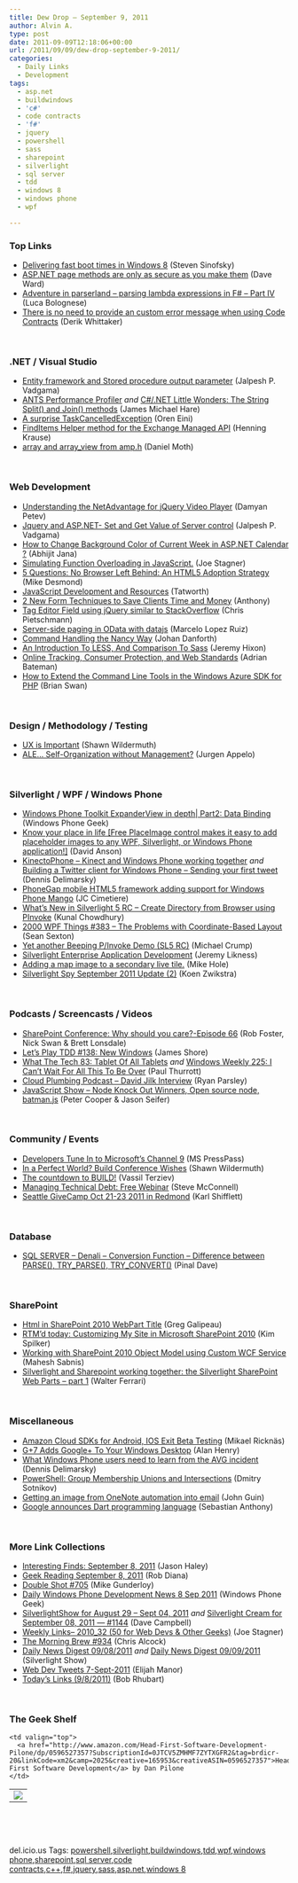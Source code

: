 ```yaml
---
title: Dew Drop – September 9, 2011
author: Alvin A.
type: post
date: 2011-09-09T12:18:06+00:00
url: /2011/09/09/dew-drop-september-9-2011/
categories:
  - Daily Links
  - Development
tags:
  - asp.net
  - buildwindows
  - 'c#'
  - code contracts
  - 'f#'
  - jquery
  - powershell
  - sass
  - sharepoint
  - silverlight
  - sql server
  - tdd
  - windows 8
  - windows phone
  - wpf

---
```

### <a name="top"></a>Top Links

  * [Delivering fast boot times in Windows 8][1] (Steven Sinofsky)
  * [ASP.NET page methods are only as secure as you make them][2] (Dave Ward)
  * [Adventure in parserland – parsing lambda expressions in F# – Part IV][3] (Luca Bolognese)
  * [There is no need to provide an custom error message when using Code Contracts][4] (Derik Whittaker)

&#160;

### <a name="dotnet"></a>.NET / Visual Studio

  * [Entity framework and Stored procedure output parameter][5] (Jalpesh P. Vadgama)
  * [ANTS Performance Profiler][6] _and_ [C#/.NET Little Wonders: The String Split() and Join() methods][7] (James Michael Hare)
  * [A surprise TaskCancelledException][8] (Oren Eini)
  * [FindItems Helper method for the Exchange Managed API][9] (Henning Krause)
  * [array and array_view from amp.h][10] (Daniel Moth)

&#160;

### <a name="web"></a>Web Development

  * [Understanding the NetAdvantage for jQuery Video Player][11] (Damyan Petev)
  * [Jquery and ASP.NET- Set and Get Value of Server control][12] (Jalpesh P. Vadgama)
  * [How to Change Background Color of Current Week in ASP.NET Calendar ?][13] (Abhijit Jana)
  * [Simulating Function Overloading in JavaScript.][14] (Joe Stagner)
  * [5 Questions: No Browser Left Behind: An HTML5 Adoption Strategy][15] (Mike Desmond)
  * [JavaScript Development and Resources][16] (Tatworth)
  * [2 New Form Techniques to Save Clients Time and Money][17] (Anthony)
  * [Tag Editor Field using jQuery similar to StackOverflow][18] (Chris Pietschmann)
  * [Server-side paging in OData with datajs][19] (Marcelo Lopez Ruiz)
  * [Command Handling the Nancy Way][20] (Johan Danforth)
  * [An Introduction To LESS, And Comparison To Sass][21] (Jeremy Hixon)
  * [Online Tracking, Consumer Protection, and Web Standards][22] (Adrian Bateman)
  * [How to Extend the Command Line Tools in the Windows Azure SDK for PHP][23] (Brian Swan)

&#160;

### <a name="design"></a>Design / Methodology / Testing

  * [UX is Important][24] (Shawn Wildermuth)
  * [ALE&#8230; Self-Organization without Management?][25] (Jurgen Appelo)

&#160;

### <a name="silverlight"></a>Silverlight / WPF / Windows Phone

  * [Windows Phone Toolkit ExpanderView in depth| Part2: Data Binding][26] (Windows Phone Geek)
  * [Know your place in life [Free PlaceImage control makes it easy to add placeholder images to any WPF, Silverlight, or Windows Phone application!]][27] (David Anson)
  * [KinectoPhone – Kinect and Windows Phone working together][28] _and_ [Building a Twitter client for Windows Phone &#8211; Sending your first tweet][29] (Dennis Delimarsky)
  * [PhoneGap mobile HTML5 framework adding support for Windows Phone Mango][30] (JC Cimetiere)
  * [What&#8217;s New in Silverlight 5 RC &#8211; Create Directory from Browser using PInvoke][31] (Kunal Chowdhury)
  * <a href="http://wpf.2000things.com/2011/09/09/383-the-problems-with-coordinate-based-layout/" target="_blank">2000 WPF Things #383 – The Problems with Coordinate-Based Layout</a> (Sean Sexton)
  * [Yet another Beeping P/Invoke Demo (SL5 RC)][32] (Michael Crump)
  * <a href="http://feedproxy.google.com/~r/CSharperImage/~3/Am1J4gmchjs/silverlight-enterprise-application.html" target="_blank">Silverlight Enterprise Application Development</a> (Jeremy Likness)
  * [Adding a map image to a secondary live tile.][33] (Mike Hole)
  * <a href="http://firstfloorsoftware.com/blog/silverlight-spy-september-2011-update-2/" target="_blank">Silverlight Spy September 2011 Update (2)</a> (Koen Zwikstra)

&#160;

### <a name="podcasts"></a>Podcasts / Screencasts / Videos

  * [SharePoint Conference: Why should you care?-Episode 66][34] (Rob Foster, Nick Swan & Brett Lonsdale)
  * [Let&#8217;s Play TDD #138: New Windows][35] (James Shore)
  * [What The Tech 83: Tablet Of All Tablets][36] _and_ [Windows Weekly 225: I Can&#8217;t Wait For All This To Be Over][37] (Paul Thurrott)
  * <a href="http://feedproxy.google.com/~r/cloudPlumbing/~3/bETXzG7btE0/david-jilk-interview" target="_blank">Cloud Plumbing Podcast &#8211; David Jilk Interview</a> (Ryan Parsley)
  * <a href="http://feedproxy.google.com/~r/the-javascript-show/~3/wJ-Hrychzv4/14" target="_blank">JavaScript Show &#8211; Node Knock Out Winners, Open source node, batman.js</a> (Peter Cooper & Jason Seifer)

&#160;

### <a name="events"></a>Community / Events

  * <a href="http://www.microsoft.com/Presspass/Features/2011/sep11/09-08Channel9.mspx?rss_fdn=Top%20Stories" target="_blank">Developers Tune In to Microsoft&#8217;s Channel 9</a> (MS PressPass)
  * [In a Perfect World? Build Conference Wishes][38] (Shawn Wildermuth)
  * [The countdown to BUILD!][39] (Vassil Terziev)
  * [Managing Technical Debt: Free Webinar][40] (Steve McConnell)
  * [Seattle GiveCamp Oct 21-23 2011 in Redmond][41] (Karl Shifflett)

&#160;

### <a name="db"></a>Database

  * [SQL SERVER – Denali – Conversion Function – Difference between PARSE(), TRY\_PARSE(), TRY\_CONVERT()][42] (Pinal Dave)

&#160;

### <a name="sp"></a>SharePoint

  * [Html in SharePoint 2010 WebPart Title][43] (Greg Galipeau)
  * [RTM’d today: Customizing My Site in Microsoft SharePoint 2010][44] (Kim Spilker)
  * [Working with SharePoint 2010 Object Model using Custom WCF Service][45] (Mahesh Sabnis)
  * <a href="http://feedproxy.google.com/~r/silverlightshow/~3/qIBBQsCIQWQ/Silverlight-and-Sharepoint-working-together-the-Silverlight-SharePoint-Web-Parts-part-1.aspx" target="_blank">Silverlight and Sharepoint working together: the Silverlight SharePoint Web Parts &#8211; part 1</a> (Walter Ferrari)

&#160;

### <a name="misc"></a>Miscellaneous

  * <a href="http://www.pcworld.com/article/239674/amazon_cloud_sdks_for_android_ios_exit_beta_testing.html#tk.rss_news" target="_blank">Amazon Cloud SDKs for Android, IOS Exit Beta Testing</a> (Mikael Ricknäs)
  * <a href="http://feeds.gawker.com/~r/lifehacker/full/~3/8h997jpV9q4/g%252B7-adds-google%252B-to-your-windows-desktop" target="_blank">G+7 Adds Google+ To Your Windows Desktop</a> (Alan Henry)
  * [What Windows Phone users need to learn from the AVG incident][46] (Dennis Delimarsky)
  * <a href="http://dmitrysotnikov.wordpress.com/2011/09/09/group-membership-unions-and-intersections/" target="_blank">PowerShell: Group Membership Unions and Intersections</a> (Dmitry Sotnikov)
  * [Getting an image from OneNote automation into email][47] (John Guin)
  * [Google announces Dart programming language][48] (Sebastian Anthony)

&#160;

### <a name="links"></a>More Link Collections

  * [Interesting Finds: September 8, 2011][49] (Jason Haley)
  * [Geek Reading September 8, 2011][50] (Rob Diana)
  * [Double Shot #705][51] (Mike Gunderloy)
  * [Daily Windows Phone Development News 8 Sep 2011][52] (Windows Phone Geek)
  * [SilverlightShow for August 29 &#8211; Sept 04, 2011][53] _and_ [Silverlight Cream for September 08, 2011 &#8212; #1144][54] (Dave Campbell)
  * [Weekly Links– 2010_32 (50 for Web Devs & Other Geeks)][55] (Joe Stagner)
  * [The Morning Brew #934][56] (Chris Alcock)
  * [Daily News Digest 09/08/2011][57] _and_&#160;<a href="http://feedproxy.google.com/~r/silverlightshow/~3/vZ3o7ulsoX4/Daily-News-Digest-09-09-2011.aspx" target="_blank">Daily News Digest 09/09/2011</a> (Silverlight Show)
  * <a href="http://webdevtweets.blogspot.com/2011/09/7-sept-2011.html" target="_blank">Web Dev Tweets 7-Sept-2011</a> (Elijah Manor)
  * [Today&#8217;s Links (9/8/2011)][58] (Bob Rhubart)

&#160;

### <a name="shelf"></a>The Geek Shelf

<table border="0" cellspacing="0" cellpadding="0">
  <tr>
    <td>
      <img data-recalc-dims="1" decoding="async" src="https://i0.wp.com/ecx.images-amazon.com/images/I/51kDHJcNa7L._SL160_.jpg?w=660" />
    </td>
    
    <td valign="top">
      <a href="http://www.amazon.com/Head-First-Software-Development-Pilone/dp/0596527357?SubscriptionId=0JTCV5ZMHMF7ZYTXGFR2&tag=brdicr-20&linkCode=xm2&camp=2025&creative=165953&creativeASIN=0596527357">Head First Software Development</a> by Dan Pilone
    </td>
  </tr>
</table>

&#160;

<div style="padding-bottom: 0px; margin: 0px; padding-left: 0px; padding-right: 0px; display: inline; float: none; padding-top: 0px" id="scid:C16BAC14-9A3D-4c50-9394-FBFEF7A93539:6b5547fa-b8b8-4497-98bf-76339aff9e97" class="wlWriterEditableSmartContent">
  <!--dotnetkickit-->
</div>

&#160;

<div style="padding-bottom: 0px; margin: 0px; padding-left: 0px; padding-right: 0px; display: inline; float: none; padding-top: 0px" id="scid:0767317B-992E-4b12-91E0-4F059A8CECA8:85c9a403-69c2-445f-8c8f-2ee980b7a97e" class="wlWriterEditableSmartContent">
  del.icio.us Tags: <a href="http://del.icio.us/popular/powershell" rel="tag">powershell</a>,<a href="http://del.icio.us/popular/silverlight" rel="tag">silverlight</a>,<a href="http://del.icio.us/popular/buildwindows" rel="tag">buildwindows</a>,<a href="http://del.icio.us/popular/tdd" rel="tag">tdd</a>,<a href="http://del.icio.us/popular/wpf" rel="tag">wpf</a>,<a href="http://del.icio.us/popular/windows+phone" rel="tag">windows phone</a>,<a href="http://del.icio.us/popular/sharepoint" rel="tag">sharepoint</a>,<a href="http://del.icio.us/popular/sql+server" rel="tag">sql server</a>,<a href="http://del.icio.us/popular/code+contracts" rel="tag">code contracts</a>,<a href="http://del.icio.us/popular/c%2b%2b" rel="tag">c++</a>,<a href="http://del.icio.us/popular/f%23" rel="tag">f#</a>,<a href="http://del.icio.us/popular/jquery" rel="tag">jquery</a>,<a href="http://del.icio.us/popular/sass" rel="tag">sass</a>,<a href="http://del.icio.us/popular/asp.net" rel="tag">asp.net</a>,<a href="http://del.icio.us/popular/windows+8" rel="tag">windows 8</a>
</div>

 [1]: http://blogs.msdn.com/b/b8/archive/2011/09/08/delivering-fast-boot-times-in-windows-8.aspx
 [2]: http://feedproxy.google.com/~r/Encosia/~3/BtmvIYGIf7w/
 [3]: http://lucabolognese.wordpress.com/2011/09/09/adventure-in-parserland-parsing-lambda-expressions-in-f-part-iv/
 [4]: http://feedproxy.google.com/~r/Devlicious/~3/PELUrdN8txo/there-is-no-need-to-provide-an-custom-error-message-when-using-code-contracts.aspx
 [5]: http://feedproxy.google.com/~r/blogspot/DotNetJalps/~3/A7-FeEqtWaI/entity-framework-and-stored-procedure.html
 [6]: http://feedproxy.google.com/~r/BlackRabbitCoder/~3/wprPYWlqz_s/ants-performance-profiler.aspx
 [7]: http://feedproxy.google.com/~r/BlackRabbitCoder/~3/4oe-2hlSHag/c.net-little-wonders-the-string-split-and-join-methods.aspx
 [8]: http://feedproxy.google.com/~r/AyendeRahien/~3/fRyE-TWTA3o/a-surprise-taskcancelledexception
 [9]: http://www.infinitec.de/post/2011/09/08/FindItems-Helper-method-for-the-Exchange-Managed-API.aspx
 [10]: http://feedproxy.google.com/~r/DanielMoth/~3/tZOcVn0qc9U/array-And-Arrayview-From-Amph.aspx
 [11]: http://blogs.infragistics.com/blogs/damyan_petev/archive/2011/09/08/understanding-the-netadvantage-for-jquery-video-player.aspx
 [12]: http://feedproxy.google.com/~r/blogspot/DotNetJalps/~3/dXOm7h-4pFg/jquery-and-aspnet-set-and-get-value-of.html
 [13]: http://dailydotnettips.com/2011/09/09/how-to-change-background-color-of-current-week-in-asp-net-calendar/
 [14]: http://www.misfitgeek.com/2011/09/function-overloading-in-javascript/
 [15]: http://blogs.msdn.com/b/msdnmagazine/archive/2011/09/08/10208071.aspx
 [16]: http://geekswithblogs.net/TATWORTH/archive/2011/09/08/javascript-development-and-resources.aspx
 [17]: http://feedproxy.google.com/~r/uxmovement/~3/XuwFcE5lNiw/
 [18]: http://feedproxy.google.com/~r/crpietschmann/~3/SptaMi2dBP4/post.aspx
 [19]: http://blogs.msdn.com/b/marcelolr/archive/2011/09/08/server-side-paging-in-odata-with-datajs.aspx
 [20]: http://weblogs.asp.net/jdanforth/archive/2011/09/08/command-handling-the-nancy-way.aspx
 [21]: http://www.smashingmagazine.com/2011/09/09/an-introduction-to-less-and-comparison-to-sass/
 [22]: http://blogs.msdn.com/b/ie/archive/2011/09/08/online-tracking-consumer-protection-and-web-standards.aspx
 [23]: http://blogs.msdn.com/b/silverlining/archive/2011/09/08/how-to-extend-the-command-line-tools-in-the-windows-azure-sdk-for-php.aspx
 [24]: http://wildermuth.com/2011/09/09/UX_is_Important
 [25]: http://feedproxy.google.com/~r/noop/~3/ueM8o555bOw/ale-self-organization-without-management.html
 [26]: http://www.windowsphonegeek.com/articles/Windows-Phone-Toolkit-ExpanderView-in-depth-Part2-Data-Binding
 [27]: http://blogs.msdn.com/b/delay/archive/2011/09/08/know-your-place-in-life-free-placeimage-control-makes-it-easy-to-add-placeholder-images-to-any-wpf-silverlight-or-windows-phone-application.aspx
 [28]: http://channel9.msdn.com/coding4fun/articles/kinectophone
 [29]: http://feeds.dzone.com/~r/zones/dotnet/~3/VTmuYlMtE8Q/building-twitter-client-3
 [30]: http://windowsteamblog.com/windows_phone/b/wpdev/archive/2011/09/08/phonegap-mobile-html5-framework-adding-support-for-windows-phone-mango.aspx
 [31]: http://feedproxy.google.com/~r/kunal2383/~3/iOLJKNN4oIU/what-new-in-silverlight-5-rc-create.html
 [32]: http://feedproxy.google.com/~r/MichaelCrump/~3/Amqe7deYiHc/yet-another-beeping-pinvoke-demo-sl5-rc.aspx
 [33]: http://mikehole.com/2011/09/09/adding-a-map-image-to-a-secondary-live-tile/
 [34]: http://www.sharepointpodshow.com/archive/2011/09/08/sharepoint-conference-why-should-you-care-episode-66.aspx
 [35]: http://jamesshore.com/Blog/Lets-Play/Episode-138.html
 [36]: http://www.winsupersite.com/article/podcasts/tech-83-140498
 [37]: http://www.winsupersite.com/article/podcasts/windows-weekly-225-wait-140499
 [38]: http://wildermuth.com/2011/09/09/In_a_Perfect_World_Build_Conference_Wishes
 [39]: http://feedproxy.google.com/~r/Telerik/~3/RXg5Hf38A0w/the-countdown-to-build.aspx
 [40]: http://feedproxy.google.com/~r/10xSoftwareDevelopment/~3/W9CuVejqzG0/managing-technical-debt-free-webinar.aspx
 [41]: http://karlshifflett.wordpress.com/2011/09/08/seattle-givecamp-oct-21-23-2011-in-redmond/
 [42]: http://blog.sqlauthority.com/2011/09/09/sql-server-denali-conversion-function-difference-between-parse-try_parse-try_convert/
 [43]: http://www.greggalipeau.com/2011/09/08/html-in-sharepoint-2010-webpart-title/
 [44]: http://blogs.msdn.com/b/microsoft_press/archive/2011/09/09/rtm-d-today-customizing-my-site-in-microsoft-sharepoint-2010.aspx
 [45]: http://feedproxy.google.com/~r/netCurryRecentArticles/~3/BZmsVrQXDzc/ShowArticle.aspx
 [46]: http://feeds.dzone.com/~r/zones/dotnet/~3/LkzsT7zRlLM/what-windows-phone-users-need
 [47]: http://blogs.msdn.com/b/johnguin/archive/2011/09/08/getting-an-image-from-onenote-automation-into-email.aspx
 [48]: http://feedproxy.google.com/~r/ziffdavis/extremetech/~3/5Kd3rRUk0YY/95417-google-announces-dart-programming-language
 [49]: http://jasonhaley.com/blog/post.aspx?id=64114cd0-26cb-4ee5-bdff-97c7ad68343e
 [50]: http://feedproxy.google.com/~r/RegularGeek/~3/JAsn4ix9nrQ/
 [51]: http://afreshcup.com/home/2011/9/9/double-shot-705.html
 [52]: http://www.windowsphonegeek.com/news/daily-windows-phone-development-news-8-sep-2011
 [53]: http://geekswithblogs.net/WynApseTechnicalMusings/archive/2011/09/08/146805.aspx
 [54]: http://geekswithblogs.net/WynApseTechnicalMusings/archive/2011/09/08/146808.aspx
 [55]: http://www.misfitgeek.com/2011/09/weekly-links-2010_32-50-for-web-devs-other-geeks/
 [56]: http://feedproxy.google.com/~r/ReflectivePerspective/~3/ufCcSCtcOeI/
 [57]: http://feedproxy.google.com/~r/silverlightshow/~3/o0lJJrcPs8E/Daily-News-Digest-09-08-2011.aspx
 [58]: http://feedproxy.google.com/~r/brhubartOTN/~3/FloXuv7ix9c/today_s_links_9_81